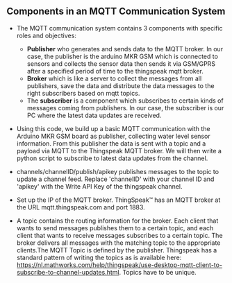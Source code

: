 ## Components in an MQTT Communication System

- The MQTT communication system contains 3 components with specific roles and objectives:
  - **Publisher** who generates and sends data to the MQTT broker. In our case, the publisher is the arduino MKR GSM which is connected to sensors and collects the sensor data then sends it via GSM/GPRS after a specified period of time to the thingspeak mqtt broker.
  - **Broker** which is like a server to collect the messages from all publishers, save the data and distribute the data messages to the right subscribers based on mqtt topics.
  - The **subscriber** is a component which subscribes to certain kinds of messages coming from publishers. In our case, the subscriber is our PC where the latest data updates are received.

- Using this code, we build up a basic MQTT communication with the Arduino MKR GSM board as publisher, collecting water level sensor information. 
From this publisher the data is sent with a topic and a payload via MQTT to the Thingspeak MQTT broker. We will then write a python script to subscribe to latest data updates from the channel.
- channels/channelID/publish/apikey publishes messages to the topic to update a channel feed. Replace 'channelID' with your channel ID and 'apikey' with the Write API Key of the thingspeak channel.
- Set up the IP of the MQTT broker. ThingSpeak™ has an MQTT broker at the URL mqtt.thingspeak.com and port 1883. 
- A topic contains the routing information for the broker. Each client that wants to send messages publishes them to a certain topic, and each client that wants to receive messages subscribes to a certain topic. The broker delivers all messages with the matching topic to the appropriate clients.The MQTT Topic is defined by the publisher. Thingspeak has a standard pattern of writing the topics as is available here: https://nl.mathworks.com/help/thingspeak/use-desktop-mqtt-client-to-subscribe-to-channel-updates.html. Topics have to be unique.
